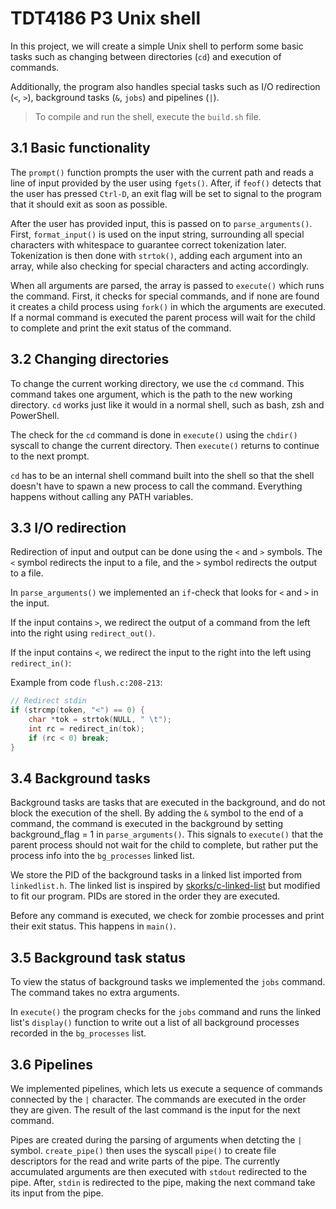 # TDT4186 P3 Unix shell

In this project, we will create a simple Unix shell to perform some basic tasks such as changing between directories (`cd`) and execution of commands.

Additionally, the program also handles special tasks such as I/O redirection (`<`, `>`), background tasks (`&`, `jobs`) and pipelines (`|`).

> To compile and run the shell, execute the `build.sh` file.

## 3.1 Basic functionality

The `prompt()` function prompts the user with the current path and reads a line of input provided by the user using `fgets()`. After, if `feof()` detects that the user has pressed `Ctrl-D`, an exit flag will be set to signal to the program that it should exit as soon as possible.

After the user has provided input, this is passed on to `parse_arguments()`. First, `format_input()` is used on the input string, surrounding all special characters with whitespace to guarantee correct tokenization later. Tokenization is then done with `strtok()`, adding each argument into an array, while also checking for special characters and acting accordingly.

When all arguments are parsed, the array is passed to `execute()` which runs the command. First, it checks for special commands, and if none are found it creates a child process using `fork()` in which the arguments are executed. If a normal command is executed the parent process will wait for the child to complete and print the exit status of the command.

## 3.2 Changing directories

To change the current working directory, we use the `cd` command. This command takes one argument, which is the path to the new working directory. `cd` works just like it would in a normal shell, such as bash, zsh and PowerShell.

The check for the `cd` command is done in `execute()` using the `chdir()` syscall to change the current directory. Then `execute()` returns to continue to the next prompt.

`cd` has to be an internal shell command built into the shell so that the shell doesn't have to spawn a new process to call the command. Everything happens without calling any PATH variables.

## 3.3 I/O redirection

Redirection of input and output can be done using the `<` and `>` symbols. The `<` symbol redirects the input to a file, and the `>` symbol redirects the output to a file.

In `parse_arguments()` we implemented an `if`-check that looks for `<` and `>` in the input.

If the input contains `>`, we redirect the output of a command from the left into the right using `redirect_out()`.

If the input contains `<`, we redirect the input to the right into the left using `redirect_in()`:

Example from code `flush.c:208-213`:

```c
// Redirect stdin
if (strcmp(token, "<") == 0) {
    char *tok = strtok(NULL, " \t");
    int rc = redirect_in(tok);
    if (rc < 0) break;
}
```

## 3.4 Background tasks

Background tasks are tasks that are executed in the background, and do not block the execution of the shell. By adding the `&` symbol to the end of a command, the command is executed in the background by setting background_flag = 1 in `parse_arguments()`. This signals to `execute()` that the parent process should not wait for the child to complete, but rather put the process info into the `bg_processes` linked list.

We store the PID of the background tasks in a linked list imported from `linkedlist.h`. The linked list is inspired by [skorks/c-linked-list](https://github.com/skorks/c-linked-list) but modified to fit our program. PIDs are stored in the order they are executed.

Before any command is executed, we check for zombie processes and print their exit status. This happens in `main()`.

## 3.5 Background task status

To view the status of background tasks we implemented the `jobs` command. The command takes no extra arguments.

In `execute()` the program checks for the `jobs` command and runs the linked list's `display()` function to write out a list of all background processes recorded in the `bg_processes` list.

## 3.6 Pipelines

We implemented pipelines, which lets us execute a sequence of commands connected by the `|` character. The commands are executed in the order they are given. The result of the last command is the input for the next command.

Pipes are created during the parsing of arguments when detcting the `|` symbol. `create_pipe()` then uses the syscall `pipe()` to create file descriptors for the read and write parts of the pipe. The currently accumulated arguments are then executed with `stdout` redirected to the pipe. After, `stdin` is redirected to the pipe, making the next command take its input from the pipe.
